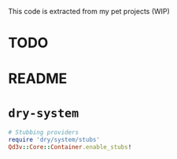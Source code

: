 This code is extracted from my pet projects (WIP) 

# TODO

# README


# `dry-system`

```ruby
# Stubbing providers
require 'dry/system/stubs'
Qd3v::Core::Container.enable_stubs!
```
